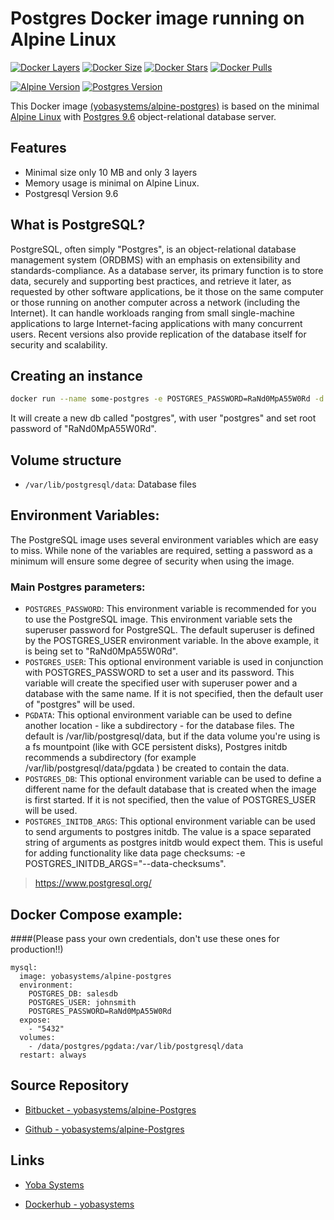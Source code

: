 # Postgres Docker image running on Alpine Linux

[![Docker Layers](https://img.shields.io/badge/docker%20layers-3-blue.svg?maxAge=2592000?style=flat-square)](https://hub.docker.com/r/yobasystems/alpine-postgres/) [![Docker Size](https://img.shields.io/badge/docker%20size-10%20MB-blue.svg?maxAge=2592000?style=flat-square)](https://hub.docker.com/r/yobasystems/alpine-postgres/) [![Docker Stars](https://img.shields.io/docker/stars/yobasystems/alpine-Postgres.svg?maxAge=2592000?style=flat-square)](https://hub.docker.com/r/yobasystems/alpine-postgres/) [![Docker Pulls](https://img.shields.io/docker/pulls/yobasystems/alpine-Postgres.svg?maxAge=2592000?style=flat-square)](https://hub.docker.com/r/yobasystems/alpine-postgres/)

[![Alpine Version](https://img.shields.io/badge/alpine%20version-v3.5-green.svg?maxAge=2592000?style=flat-square)](http://alpinelinux.org/) [![Postgres Version](https://img.shields.io/badge/Postgres%20version-v9.6-green.svg?maxAge=2592000?style=flat-square)](https://www.postgresql.org/)


This Docker image [(yobasystems/alpine-postgres)](https://hub.docker.com/r/yobasystems/alpine-postgres/) is based on the minimal [Alpine Linux](http://alpinelinux.org/) with [Postgres 9.6](https://www.postgresql.org/) object-relational database server.


## Features

  * Minimal size only 10 MB and only 3 layers
  * Memory usage is minimal on Alpine Linux.
  * Postgresql Version 9.6


## What is PostgreSQL?
PostgreSQL, often simply "Postgres", is an object-relational database management system (ORDBMS) with an emphasis on extensibility and standards-compliance. As a database server, its primary function is to store data, securely and supporting best practices, and retrieve it later, as requested by other software applications, be it those on the same computer or those running on another computer across a network (including the Internet). It can handle workloads ranging from small single-machine applications to large Internet-facing applications with many concurrent users. Recent versions also provide replication of the database itself for security and scalability.


## Creating an instance


```bash
docker run --name some-postgres -e POSTGRES_PASSWORD=RaNd0MpA55W0Rd -d yobasystems/alpine-postgres
```
It will create a new db called "postgres", with user "postgres" and set root password of "RaNd0MpA55W0Rd".


## Volume structure

* `/var/lib/postgresql/data`: Database files



## Environment Variables:

The PostgreSQL image uses several environment variables which are easy to miss. While none of the variables are required, setting a password as a minimum will ensure some degree of security when using the image.


### Main Postgres parameters:
* `POSTGRES_PASSWORD`: This environment variable is recommended for you to use the PostgreSQL image. This environment variable sets the superuser password for PostgreSQL. The default superuser is defined by the POSTGRES_USER environment variable. In the above example, it is being set to "RaNd0MpA55W0Rd".
* `POSTGRES_USER`: This optional environment variable is used in conjunction with POSTGRES_PASSWORD to set a user and its password. This variable will create the specified user with superuser power and a database with the same name. If it is not specified, then the default user of "postgres" will be used.
* `PGDATA`: This optional environment variable can be used to define another location - like a subdirectory - for the database files. The default is /var/lib/postgresql/data, but if the data volume you're using is a fs mountpoint (like with GCE persistent disks), Postgres initdb recommends a subdirectory (for example /var/lib/postgresql/data/pgdata ) be created to contain the data.
* `POSTGRES_DB`: This optional environment variable can be used to define a different name for the default database that is created when the image is first started. If it is not specified, then the value of POSTGRES_USER will be used.
* `POSTGRES_INITDB_ARGS`: This optional environment variable can be used to send arguments to postgres initdb. The value is a space separated string of arguments as postgres initdb would expect them. This is useful for adding functionality like data page checksums: -e POSTGRES_INITDB_ARGS="--data-checksums".


> https://www.postgresql.org/


## Docker Compose example:


####(Please pass your own credentials, don't use these ones for production!!)

```yalm
mysql:
  image: yobasystems/alpine-postgres
  environment:
    POSTGRES_DB: salesdb
    POSTGRES_USER: johnsmith
    POSTGRES_PASSWORD=RaNd0MpA55W0Rd
  expose:
    - "5432"
  volumes:
    - /data/postgres/pgdata:/var/lib/postgresql/data
  restart: always
```

## Source Repository

* [Bitbucket - yobasystems/alpine-Postgres](https://bitbucket.org/yobasystems/alpine-postgres/)

* [Github - yobasystems/alpine-Postgres](https://github.com/yobasystems/alpine-postgres)

## Links

* [Yoba Systems](https://www.yobasystems.co.uk/)

* [Dockerhub - yobasystems](https://hub.docker.com/u/yobasystems/)
